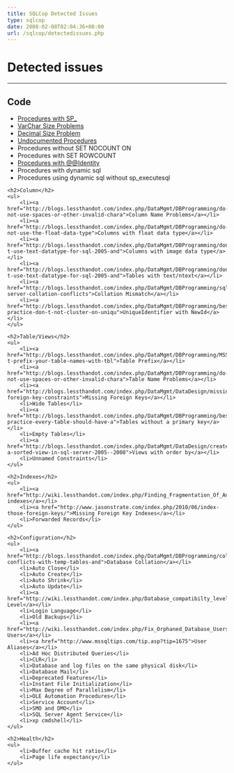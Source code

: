 ```yaml
---
title: SQLCop Detected Issues
type: sqlcop
date: 2008-02-08T02:04:36+00:00
url: /sqlcop/detectedissues.php
---
```



<div class="bp">
    <h1>Detected issues</h1>
    <hr/>
    <h2>Code</h2>
    <ul>
        <li><a href="http://blogs.lessthandot.com/index.php/DataMgmt/DBProgramming/MSSQLServer/don-t-start-your-procedures-with-sp_">Procedures with SP_</a></li>
        <li><a href="http://blogs.lessthandot.com/index.php/DataMgmt/DBProgramming/MSSQLServer/always-include-size-when-using-varchar-n">VarChar Size Problems</a></li>
        <li><a href="http://blogs.lessthandot.com/index.php/DataMgmt/DBProgramming/always-include-precision-and-scale-with">Decimal Size Problem</a></li>
        <li><a href="http://blogs.lessthandot.com/index.php/DataMgmt/DataDesign/identify-procedures-that-call-sql-server">Undocumented Procedures</a></li>
        <li>Procedures without SET NOCOUNT ON</li>
        <li>Procedures with SET ROWCOUNT</li>
        <li><a href="http://wiki.lessthandot.com/index.php/6_Different_Ways_To_Get_The_Current_Identity_Value">Procedures with @@Identity</a></li>
        <li>Procedures with dynamic sql</li>
        <li>Procedures using dynamic sql without sp_executesql</li>
    </ul>

    <h2>Column</h2>
    <ul>
        <li><a href="http://blogs.lessthandot.com/index.php/DataMgmt/DBProgramming/do-not-use-spaces-or-other-invalid-chara">Column Name Problems</a></li>
        <li><a href="http://blogs.lessthandot.com/index.php/DataMgmt/DBProgramming/do-not-use-the-float-data-type">Columns with float data type</a></li>
        <li><a href="http://blogs.lessthandot.com/index.php/DataMgmt/DBProgramming/don-t-use-text-datatype-for-sql-2005-and">Columns with image data type</a></li>
        <li><a href="http://blogs.lessthandot.com/index.php/DataMgmt/DBProgramming/don-t-use-text-datatype-for-sql-2005-and">Tables with text/ntext</a></li>
        <li><a href="http://blogs.lessthandot.com/index.php/DataMgmt/DBProgramming/sql-server-collation-conflicts">Collation Mismatch</a></li>
        <li><a href="http://blogs.lessthandot.com/index.php/DataMgmt/DBProgramming/best-practice-don-t-not-cluster-on-uniqu">UniqueIdentifier with NewId</a></li>
    </ul>

    <h2>Table/Views</h2>
    <ul>
        <li><a href="http://blogs.lessthandot.com/index.php/DataMgmt/DBProgramming/MSSQLServer/don-t-prefix-your-table-names-with-tbl">Table Prefix</a></li>
        <li><a href="http://blogs.lessthandot.com/index.php/DataMgmt/DBProgramming/do-not-use-spaces-or-other-invalid-chara">Table Name Problems</a></li>
        <li><a href="http://blogs.lessthandot.com/index.php/DataMgmt/DataDesign/missing-foreign-key-constraints">Missing Foreign Keys</a></li>
        <li>Wide Tables</li>
        <li><a href="http://blogs.lessthandot.com/index.php/DataMgmt/DBProgramming/best-practice-every-table-should-have-a">Tables without a primary key</a></li>
        <li>Empty Tables</li>
        <li><a href="http://blogs.lessthandot.com/index.php/DataMgmt/DataDesign/create-a-sorted-view-in-sql-server-2005--2008">Views with order by</a></li>
        <li>Unnamed Constraints</li>
    </ul>

    <h2>Indexes</h2>
    <ul>
        <li><a href="http://wiki.lessthandot.com/index.php/Finding_Fragmentation_Of_An_Index_And_Fixing_It">Fragmented indexes</a></li>
        <li><a href="http://www.jasonstrate.com/index.php/2010/06/index-those-foreign-keys/">Missing Foreign Key Indexes</a></li>
        <li>Forwarded Records</li>
    </ul>

    <h2>Configuration</h2>
    <ul>
        <li><a href="http://blogs.lessthandot.com/index.php/DataMgmt/DBProgramming/collation-conflicts-with-temp-tables-and">Database Collation</a></li>
        <li>Auto Close</li>
        <li>Auto Create</li>
        <li>Auto Shrink</li>
        <li>Auto Update</li>
        <li><a href="http://wiki.lessthandot.com/index.php/Database_compatibilty_level">Compatibility Level</a></li>
        <li>Login Language</li>
        <li>Old Backups</li>
        <li><a href="http://wiki.lessthandot.com/index.php/Fix_Orphaned_Database_Users">Orphaned Users</a></li>
        <li><a href="http://www.mssqltips.com/tip.asp?tip=1675">User Aliases</a></li>
        <li>Ad Hoc Distributed Queries</li>
        <li>CLR</li>
        <li>Database and log files on the same physical disk</li>
        <li>Database Mail</li>
        <li>Deprecated Features</li>
        <li>Instant File Initialization</li>
        <li>Max Degree of Parallelism</li>
        <li>OLE Automation Procedures</li>
        <li>Service Account</li>
        <li>SMO and DMO</li>
        <li>SQL Server Agent Service</li>
        <li>xp cmdshell</li>
    </ul>
    
    <h2>Health</h2>
    <ul>
        <li>Buffer cache hit ratio</li>
        <li>Page life expectancy</li>
    </ul>
</div>
